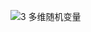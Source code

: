 ![3  多维随机变量](https://github.com/olivefengsz/olivelovescience.github.io/assets/8655791/05664602-8059-41ac-b829-0d1ec4bda125)
